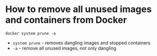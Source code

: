 # How to remove all unused images and containers from Docker

```docker
docker system prune -a
```

- `system prune` - removes dangling images and stopped containers
- `-a` - remove all unused images, not only dangling

